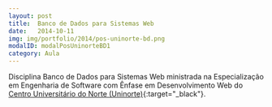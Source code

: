 ```yaml
---
layout: post
title:  Banco de Dados para Sistemas Web
date:   2014-10-11
img: img/portfolio/2014/pos-uninorte-bd.png
modalID: modalPosUninorteBD1
category: Aula
---
```


Disciplina Banco de Dados para Sistemas Web ministrada na Especialização em Engenharia de Software com Ênfase em Desenvolvimento Web
do [Centro Universitário do Norte (Uninorte)][uninorte]{:target="_black"}.

[uninorte]: https://www.uninorte.com.br/pos-graduacao/